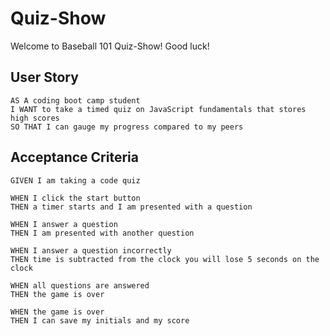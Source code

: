 # Quiz-Show

Welcome to Baseball 101 Quiz-Show!  Good luck!

## User Story

```
AS A coding boot camp student
I WANT to take a timed quiz on JavaScript fundamentals that stores high scores
SO THAT I can gauge my progress compared to my peers
```

## Acceptance Criteria

```
GIVEN I am taking a code quiz

WHEN I click the start button
THEN a timer starts and I am presented with a question

WHEN I answer a question
THEN I am presented with another question

WHEN I answer a question incorrectly
THEN time is subtracted from the clock you will lose 5 seconds on the clock

WHEN all questions are answered
THEN the game is over

WHEN the game is over
THEN I can save my initials and my score
